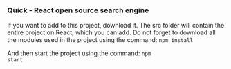### Quick - React open source search engine

If you want to add to this project, download it. The src folder will contain the entire project on React, which you can add.
Do not forget to download all the modules used in the project using the command: <code>npm install</code>

And then start the project using the command: <code>npm start</code>
